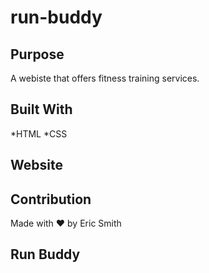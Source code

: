 # run-buddy

## Purpose
A webiste that offers fitness training services.

## Built With
*HTML
*CSS

## Website


## Contribution
Made with ❤️ by Eric Smith

## Run Buddy

